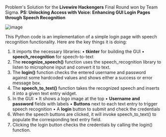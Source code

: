 Problem's Solution for the **Livewire Hackengers** Final Round won by Team Sigma.
**PS: Unlocking Access with Voice: Enhancing GUI Login Pages through Speech Recognition**

![image](https://github.com/Makarand-sdw/Livewire/assets/132384262/912b5d3d-f3dd-4361-aa30-f88a56375bd2)


This Python code is an implementation of a simple login page with speech recognition functionality. Here are the key things it is doing:
1.	It imports the necessary libraries:
•	**tkinter** for building the GUI
•	**speech_recognition** for speech-to-text
2.	The **recognize_speech()** function uses the speech_recognition library to listen to microphone input and convert it to text.
3.	The **login()** function checks the entered username and password against some hardcoded values and shows either a success or error message box.
4.	The **speech_to_text()** function takes the recognized speech and inserts it into a given text entry widget.
5.	In the GUI:
•	It shows a logo image at the top
•	**Username and password** fields with labels
•	**Buttons** next to each text entry to trigger speech recognition
•	A **login** button to submit and check the credentials
6.	When the speech buttons are clicked, it will invoke speech_to_text() to populate the corresponding text entry field.
7.	Clicking the login button checks the credentials by calling the login() function.

